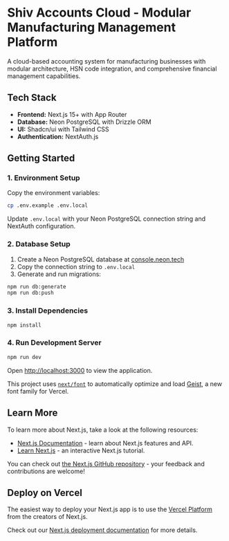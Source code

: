 # Shiv Accounts Cloud - Modular Manufacturing Management Platform

A cloud-based accounting system for manufacturing businesses with modular architecture, HSN code integration, and comprehensive financial management capabilities.

## Tech Stack
- **Frontend:** Next.js 15+ with App Router
- **Database:** Neon PostgreSQL with Drizzle ORM
- **UI:** Shadcn/ui with Tailwind CSS
- **Authentication:** NextAuth.js

## Getting Started

### 1. Environment Setup

Copy the environment variables:
```bash
cp .env.example .env.local
```

Update `.env.local` with your Neon PostgreSQL connection string and NextAuth configuration.

### 2. Database Setup

1. Create a Neon PostgreSQL database at [console.neon.tech](https://console.neon.tech)
2. Copy the connection string to `.env.local`
3. Generate and run migrations:

```bash
npm run db:generate
npm run db:push
```

### 3. Install Dependencies

```bash
npm install
```

### 4. Run Development Server

```bash
npm run dev
```

Open [http://localhost:3000](http://localhost:3000) to view the application.

This project uses [`next/font`](https://nextjs.org/docs/app/building-your-application/optimizing/fonts) to automatically optimize and load [Geist](https://vercel.com/font), a new font family for Vercel.

## Learn More

To learn more about Next.js, take a look at the following resources:

- [Next.js Documentation](https://nextjs.org/docs) - learn about Next.js features and API.
- [Learn Next.js](https://nextjs.org/learn) - an interactive Next.js tutorial.

You can check out [the Next.js GitHub repository](https://github.com/vercel/next.js) - your feedback and contributions are welcome!

## Deploy on Vercel

The easiest way to deploy your Next.js app is to use the [Vercel Platform](https://vercel.com/new?utm_medium=default-template&filter=next.js&utm_source=create-next-app&utm_campaign=create-next-app-readme) from the creators of Next.js.

Check out our [Next.js deployment documentation](https://nextjs.org/docs/app/building-your-application/deploying) for more details.
